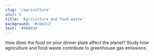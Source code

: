 ```yaml
---
slug: '/agriculture'
unit: 5
title: 'Agriculture and food waste'
background: '#cbe2c2'
text: '#46803d'
---
```


How does the food on your dinner plate affect the planet? Study how agriculture and food waste contribute to greenhouse gas emissions.

<!-- end -->

